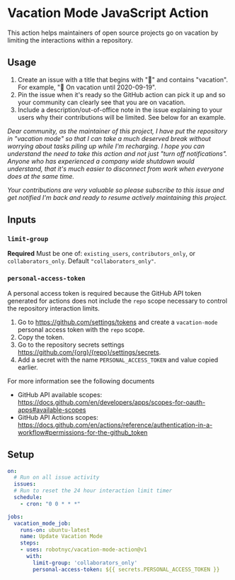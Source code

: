 # Vacation Mode JavaScript Action

This action helps maintainers of open source projects go on vacation by limiting the interactions within a repository.

## Usage

1. Create an issue with a title that begins with "🌴" and contains "vacation". For example, "🌴 On vacation until 2020-09-19".
1. Pin the issue when it's ready so the GitHub action can pick it up and so your community can clearly see that you are on vacation.
1. Include a description/out-of-office note in the issue explaining to your users why their contributions will be limited. See below for an example.

_Dear community, as the maintainer of this project, I have put the repository in "vacation mode" so that I can take a much deserved break without worrying about tasks piling up while I'm recharging. I hope you can understand the need to take this action and not just "turn off notifications". Anyone who has experienced a company wide shutdown would understand, that it's much easier to disconnect from work when everyone does at the same time._

_Your contributions are very valuable so please subscribe to this issue and get notified I'm back and ready to resume actively maintaining this project._

## Inputs

### `limit-group`

**Required** Must be one of: `existing_users`, `contributors_only`, or `collaborators_only`. Default `"collaborators_only"`.

### `personal-access-token`

A personal access token is required because the GitHub API token generated for actions does not include the `repo` scope necessary to control the repository interaction limits.

1. Go to https://github.com/settings/tokens and create a `vacation-mode` personal access token with the `repo` scope.
1. Copy the token.
1. Go to the repository secrets settings https://github.com/{org}/{repo}/settings/secrets.
1. Add a secret with the name `PERSONAL_ACCESS_TOKEN` and value copied earlier.

For more information see the following documents
* GitHub API available scopes: https://docs.github.com/en/developers/apps/scopes-for-oauth-apps#available-scopes
* GitHub API Actions scopes: https://docs.github.com/en/actions/reference/authentication-in-a-workflow#permissions-for-the-github_token

## Setup

```yaml
on:
  # Run on all issue activity
  issues:
  # Run to reset the 24 hour interaction limit timer
  schedule:
    - cron: "0 0 * * *"

jobs:
  vacation_mode_job:
    runs-on: ubuntu-latest
    name: Update Vacation Mode
    steps:
    - uses: robotnyc/vacation-mode-action@v1
      with:
        limit-group: 'collaborators_only'
        personal-access-token: ${{ secrets.PERSONAL_ACCESS_TOKEN }}
```
